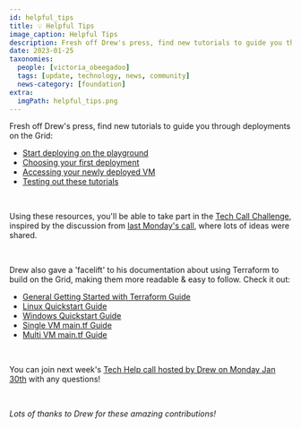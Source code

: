 ```yaml
---
id: helpful_tips
title: 💡 Helpful Tips
image_caption: Helpful Tips
description: Fresh off Drew's press, find new tutorials to guide you through deployments on the Grid
date: 2023-01-25
taxonomies:
  people: [victoria_obeegadoo]
  tags: [update, technology, news, community]
  news-category: [foundation]
extra:
  imgPath: helpful_tips.png
---
```


Fresh off Drew's press, find new tutorials to guide you through deployments on the Grid:

- [Start deploying on the playground](https://forum.threefold.io/t/how-to-setup-to-deploy-your-first-workload-on-the-playground/3739)
- [Choosing your first deployment](https://forum.threefold.io/t/how-to-deploying-your-first-workload-on-the-threefold-playground/3740)
- [Accessing your newly deployed VM](https://forum.threefold.io/t/how-to-accessing-your-ubuntu-vm-deployed-on-the-threefold-grid/3741)
- [Testing out these tutorials](https://forum.threefold.io/t/creating-a-cloud-linux-desktop-environment-on-the-threefold-grid/3731)

<br/>

Using these resources, you'll be able to take part in the [Tech Call Challenge](https://forum.threefold.io/t/threefold-tech-call-challenge/3733), inspired by the discussion from [last Monday's call](https://forum.threefold.io/t/01-23-23-weekly-community-q-a-and-technical-call-recording/3732), where lots of ideas were shared.

<br/>

Drew also gave a 'facelift' to his documentation about using Terraform to build on the Grid, making them more readable & easy to follow. Check it out:

- [General Getting Started with Terraform Guide](https://forum.threefold.io/t/are-you-ready-to-create-your-first-terraform-deployment-heres-how/3670)
- [Linux Quickstart Guide](https://forum.threefold.io/t/how-to-deploy-a-terraform-example-configuration-on-the-threefold-grid-from-linux-in-7-steps/3672)
- [Windows Quickstart Guide](https://forum.threefold.io/t/deploying-an-example-configuration-with-terraform-on-windows-using-putty-in-7-steps/3671)
- [Single VM main.tf Guide](https://forum.threefold.io/t/how-do-i-create-a-single-vm-main-tf-to-deploy-with-terraform/3738)
- [Multi VM main.tf Guide](https://forum.threefold.io/t/how-do-i-create-a-multi-node-terraform-deployment-in-2023-explained/3669)

<br/>

You can join next week's [Tech Help call hosted by Drew on Monday Jan 30th](https://forum.threefold.io/t/weekly-community-q-a-and-tech-call-on-monday-january-30-2023-at-12-00-pm-noon-central-us-time/3734) with any questions!

<br/>

_Lots of thanks to Drew for these amazing contributions!_
